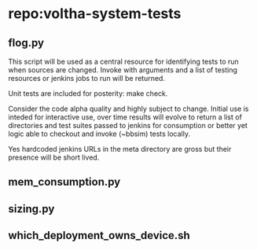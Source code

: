 # repo:voltha-system-tests

flog.py
-------
This script will be used as a central resource for identifying tests to run
when sources are changed.  Invoke with arguments and a list of testing
resources or jenkins jobs to run will be returned.

Unit tests are included for posterity: make check.

Consider the code alpha quality and highly subject to change.  Initial use
is inteded for interactive use, over time results will evolve to return
a list of directories and test suites passed to jenkins for consumption
or better yet logic able to checkout and invoke (~bbsim) tests locally.

Yes hardcoded jenkins URLs in the meta directory are gross but their
presence will be short lived.

mem_consumption.py
------------------

sizing.py
---------

which_deployment_owns_device.sh
-------------------------------
